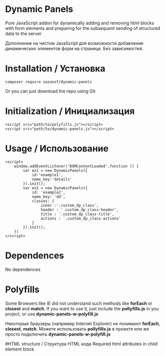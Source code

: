 # Dynamic Panels
Pure JavaScript addon for dynamically adding and removing html blocks with form elements and preparing for the subsequent sending of structured data to the server

Дополнение на чистом JavaScript для возможности добавления динамических элементов форм на странице. Без зависимостей.
# Installation / Установка
```composer require sazanof/dynamic-panels```

Or you can just download the repo using Git
# Initialization / Инициализация
```
<script src="path/to/polyfills.js"></script>
<script src="path/to/dynamic-panels.js"></script>
```

# Usage / Использование
```
<script>
    window.addEventListener('DOMContentLoaded',function () {
        var ex1 = new DynamicPanels({
            id:'example1',
            name_key:'details'
        }).init();
        var ex2 = new DynamicPanels({
            id: 'example2',
            name_key: 'dd',
            classes: {
                inner :'.custom_dp_class',
                header : '.custom_dp_class-header',
                title : '.custom_dp_class-title',
                actions : '.custom_dp_class-actions'
            }
        }).init();
    })
</script>
```
# Dependences
No dependences

# Polyfills
Some Browsers like IE did not understand such methods like **forEach** or **closest** and **match**.
If you want to use it, just include the **pollyfills.js** in you project, or use **dynamic-panels-w-polyfill.js**

Некоторые браузеры (например Internet Explorer) не понимают **forEach**, **closest**, **match**.
Можете использовать **pollyfills.js** в проекте или же просто подключить **dynamic-panels-w-polyfill.js**

#HTML structure / Структура HTML кода
Required html attributes  in child element block